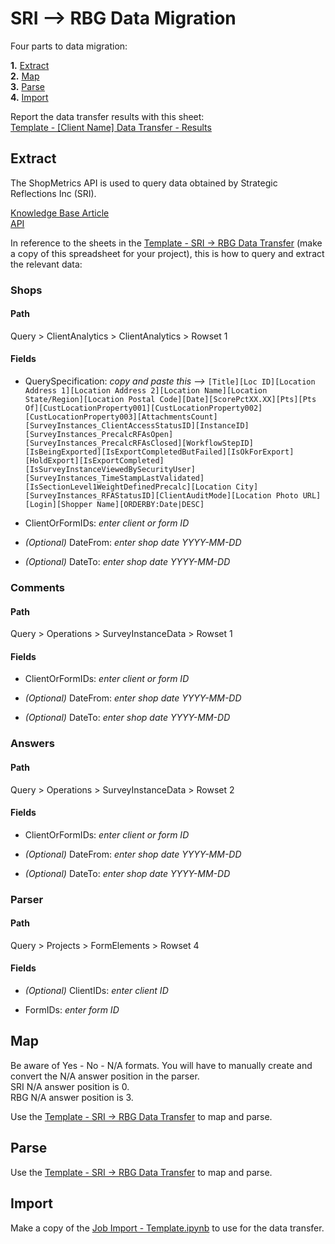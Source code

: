 # SRI --> RBG Data Migration  

Four parts to data migration:  

**1.** [Extract](https://github.com/gfcrbg/SAPI/blob/main/SRI/README.md#extract)  
**2.** [Map](https://github.com/gfcrbg/SAPI/blob/main/SRI/README.md#map)  
**3.** [Parse](https://github.com/gfcrbg/SAPI/blob/main/SRI/README.md#parse)  
**4.** [Import](https://github.com/gfcrbg/SAPI/blob/main/SRI/README.md#import)  
  
Report the data transfer results with this sheet:  
[Template - [Client Name] Data Transfer - Results](https://docs.google.com/spreadsheets/d/14daSBJ6Ikm3l95dxldM5GZ7ALdqA5HXc2skprh6BAoY/edit?usp=sharing)
  
  
## Extract  
The ShopMetrics API is used to query data obtained by Strategic Reflections Inc (SRI).  

[Knowledge Base Article](https://stratreflections.shopmetrics.com/document.asp?alias=knowledgebase#/article/8af42c08-e554-4e7e-b61b-265422139dd0)  
[API](https://stratreflections.shopmetrics.com/document.asp?alias=filemanager.v2&startnodeguid={919AD2EE-B8B9-47B3-A4B6-AE3F086DDEC6})

In reference to the sheets in the [Template - SRI -> RBG Data Transfer](https://docs.google.com/spreadsheets/d/1Z5bAEOPTYxf5mcP0wbOSKjydlQw6xunnAA0oo3hc0O0/edit?usp=sharing) (make a copy of this spreadsheet for your project), this is how to query and extract the relevant data:  
  
### Shops  

#### Path  
Query > ClientAnalytics > ClientAnalytics > Rowset 1
  
#### Fields  

- QuerySpecification:   *copy and paste this -->* ```[Title][Loc ID][Location Address 1][Location Address 2][Location Name][Location State/Region][Location Postal Code][Date][ScorePctXX.XX][Pts][Pts Of][CustLocationProperty001][CustLocationProperty002][CustLocationProperty003][AttachmentsCount][SurveyInstances_ClientAccessStatusID][InstanceID][SurveyInstances_PrecalcRFAsOpen][SurveyInstances_PrecalcRFAsClosed][WorkflowStepID][IsBeingExported][IsExportCompletedButFailed][IsOkForExport][HoldExport][IsExportCompleted][IsSurveyInstanceViewedBySecurityUser][SurveyInstances_TimeStampLastValidated][IsSectionLevel1WeightDefinedPrecalc][Location City][SurveyInstances_RFAStatusID][ClientAuditMode][Location Photo URL][Login][Shopper Name][ORDERBY:Date|DESC]```  
  
- ClientOrFormIDs: *enter client or form ID*  
  
- *(Optional)* DateFrom:  *enter shop date  YYYY-MM-DD*  

- *(Optional)* DateTo:  *enter shop date  YYYY-MM-DD*
      
 ### Comments  
 
 #### Path  
 Query > Operations > SurveyInstanceData > Rowset 1
 
 #### Fields  
  
- ClientOrFormIDs: *enter client or form ID*  
  
- *(Optional)* DateFrom:  *enter shop date  YYYY-MM-DD*  

- *(Optional)* DateTo:  *enter shop date  YYYY-MM-DD*
  
 ### Answers  
 
 #### Path  
 Query > Operations > SurveyInstanceData > Rowset 2
 
 #### Fields  
  
- ClientOrFormIDs: *enter client or form ID*  
  
- *(Optional)* DateFrom:  *enter shop date  YYYY-MM-DD*  

- *(Optional)* DateTo:  *enter shop date  YYYY-MM-DD*
  
 ### Parser  
 
 #### Path  
 Query > Projects > FormElements > Rowset 4
 
 #### Fields  
  
- *(Optional)* ClientIDs: *enter client ID*  

- FormIDs: *enter form ID*  
  



## Map  
Be aware of Yes - No - N/A formats.  You will have to manually create and convert the N/A answer position in the parser.  
SRI N/A answer position is 0.  
RBG N/A answer position is 3.
  
Use the [Template - SRI -> RBG Data Transfer](https://docs.google.com/spreadsheets/d/1Z5bAEOPTYxf5mcP0wbOSKjydlQw6xunnAA0oo3hc0O0/edit?usp=sharing) to map and parse. 


## Parse  
Use the [Template - SRI -> RBG Data Transfer](https://docs.google.com/spreadsheets/d/1Z5bAEOPTYxf5mcP0wbOSKjydlQw6xunnAA0oo3hc0O0/edit?usp=sharing) to map and parse. 


## Import  
Make a copy of the [Job Import - Template.ipynb](https://colab.research.google.com/drive/1Ww-IciRlXQ_JN-719MvRWASAWfZRhNk6#scrollTo=4P0HExNGddjx) to use for the data transfer.
